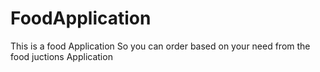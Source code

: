# FoodApplication
This is a food Application So  you can order based on your need from the food juctions Application
